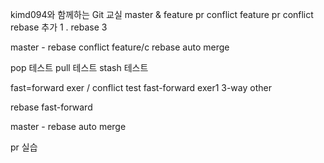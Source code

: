 kimd094와 함께하는 Git 교실
master & feature pr conflict
feature pr conflict
rebase 추가 1 .
rebase 3

master - rebase conflict
feature/c rebase auto merge

pop 테스트
pull 테스트
stash 테스트




fast=forward exer / conflict test
fast-forward exer1
3-way other

rebase fast-forward

master - rebase auto merge

pr 실습
